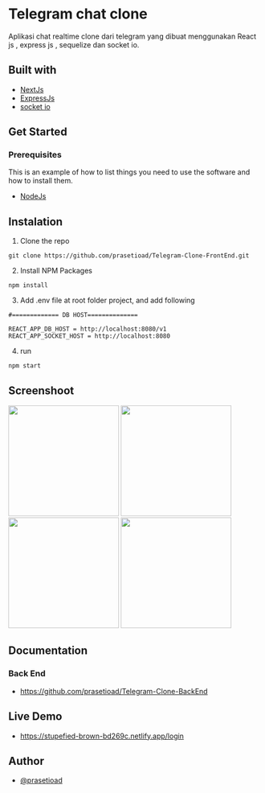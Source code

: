 # Telegram chat clone

Aplikasi chat realtime clone dari  telegram yang dibuat menggunakan React js , express js , sequelize dan socket io.

## Built with

* [NextJs](https://nextjs.org/)
* [ExpressJs](https://expressjs.com/)
* [socket io](https://socket.io/)

## Get Started
### Prerequisites

This is an example of how to list things you need to use the software and how to install them.
* [NodeJs](https://nodejs.org/en/)

## Instalation
1. Clone the repo

```
git clone https://github.com/prasetioad/Telegram-Clone-FrontEnd.git

```
2. Install NPM Packages 
```
npm install
```
3. Add .env file at root folder project, and add following
```
#============= DB HOST==============

REACT_APP_DB_HOST = http://localhost:8080/v1
REACT_APP_SOCKET_HOST = http://localhost:8080
```
4. run
``` 
npm start 
```
## Screenshoot
<p float="left">
<img src="https://user-images.githubusercontent.com/66661143/117747508-825d5700-b238-11eb-876c-8c4547f5d5ed.jpg"  height="220"> 
<img src="https://user-images.githubusercontent.com/66661143/117747501-80939380-b238-11eb-9646-6cba5c93fcb7.png"  height="220">  
<img src="https://user-images.githubusercontent.com/66661143/117747505-81c4c080-b238-11eb-80f8-31cc413aa5c4.jpg"  height="220"> 
<img src="https://user-images.githubusercontent.com/66661143/117747510-825d5700-b238-11eb-9b50-3b60944bc01f.jpg"  height="220">
</p>

## Documentation

### Back End
* https://github.com/prasetioad/Telegram-Clone-BackEnd

## Live Demo
* https://stupefied-brown-bd269c.netlify.app/login

## Author
* [@prasetioad](https://github.com/prasetioad)


